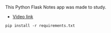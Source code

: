 
This Python Flask Notes app was made to study.

- [Video link](https://www.youtube.com/watch?v=dam0GPOAvVI&t=55s)

```
pip install -r requirements.txt
```